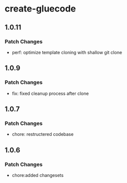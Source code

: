 # create-gluecode

## 1.0.11

### Patch Changes

- perf: optimize template cloning with shallow git clone

## 1.0.9

### Patch Changes

- fix: fixed cleanup process after clone

## 1.0.7

### Patch Changes

- chore: restructered codebase

## 1.0.6

### Patch Changes

- chore:added changesets
